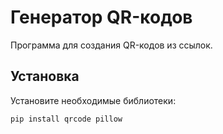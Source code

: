 # Генератор QR-кодов

Программа для создания QR-кодов из ссылок.

## Установка

Установите необходимые библиотеки:
   ```
   pip install qrcode pillow
   ```
